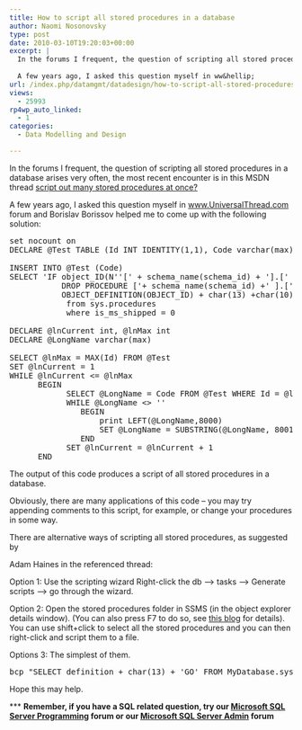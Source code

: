 ```yaml
---
title: How to script all stored procedures in a database
author: Naomi Nosonovsky
type: post
date: 2010-03-10T19:20:03+00:00
excerpt: |
  In the forums I frequent, the question of scripting all stored procedures in a database arises very often, the most recent encounter is in this MSDN thread script out many stored procedures at once?
  
  A few years ago, I asked this question myself in ww&hellip;
url: /index.php/datamgmt/datadesign/how-to-script-all-stored-procedures-in-a/
views:
  - 25993
rp4wp_auto_linked:
  - 1
categories:
  - Data Modelling and Design

---
```

In the forums I frequent, the question of scripting all stored procedures in a database arises very often, the most recent encounter is in this MSDN thread [script out many stored procedures at once?][1]

A few years ago, I asked this question myself in www.UniversalThread.com forum and Borislav Borissov helped me to come up with the following solution:

<pre>set nocount on
DECLARE @Test TABLE (Id INT IDENTITY(1,1), Code varchar(max))

INSERT INTO @Test (Code)
SELECT 'IF object_ID(N''[' + schema_name(schema_id) + '].[' + Name + ']'') IS NOT NULL 
           DROP PROCEDURE ['+ schema_name(schema_id) +' ].[' + Name + ']' + char(13) + char(10) + 'GO' + char(13) +char(10) +
           OBJECT_DEFINITION(OBJECT_ID) + char(13) +char(10) + 'GO' + char(13) + char(10)
            from sys.procedures
            where is_ms_shipped = 0

DECLARE @lnCurrent int, @lnMax int
DECLARE @LongName varchar(max)

SELECT @lnMax = MAX(Id) FROM @Test
SET @lnCurrent = 1
WHILE @lnCurrent &lt;= @lnMax
      BEGIN
            SELECT @LongName = Code FROM @Test WHERE Id = @lnCurrent
            WHILE @LongName &lt;&gt; ''
               BEGIN
                   print LEFT(@LongName,8000)
                   SET @LongName = SUBSTRING(@LongName, 8001, LEN(@LongName))
               END
            SET @lnCurrent = @lnCurrent + 1
      END</pre>

The output of this code produces a script of all stored procedures in a database.

Obviously, there are many applications of this code &#8211; you may try appending comments to this script, for example, or change your procedures in some way.

There are alternative ways of scripting all stored procedures, as suggested by
  
Adam Haines in the referenced thread:

Option 1: Use the scripting wizard Right-click the db &#8211;> tasks &#8211;> Generate scripts &#8211;> go through the wizard.

Option 2: Open the stored procedures folder in SSMS (in the object explorer details window). (You can also press F7 to do so, see [this blog][2] for details). You can use shift+click to select all the stored procedures and you can then right-click and script them to a file.

Options 3: The simplest of them. 

<pre>bcp "SELECT definition + char(13) + 'GO' FROM MyDatabase.sys.sql_modules s INNER JOIN MyDatabase.sys.procedures p ON [s].[object_id] = [p].[object_id] WHERE p.name LIKE 'Something%'" queryout "c:SP_scripts.sql" -S MyInstance -T -t -w</pre>

Hope this may help.

\*** **Remember, if you have a SQL related question, try our [Microsoft SQL Server Programming][3] forum or our [Microsoft SQL Server Admin][4] forum**<ins></ins>

 [1]: http://social.msdn.microsoft.com/Forums/en-US/transactsql/thread/80fc88a2-bd74-4bd7-aee2-ceb804441bb5
 [2]: /index.php/DataMgmt/DBProgramming/scripting-all-jobs-on-sql-server-2005-20
 [3]: http://forum.ltd.local/viewforum.php?f=17
 [4]: http://forum.ltd.local/viewforum.php?f=22